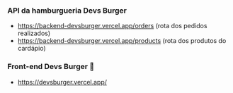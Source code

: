 ### API da hamburgueria Devs Burger ###
- https://backend-devsburger.vercel.app/orders (rota dos pedidos realizados)
- https://backend-devsburger.vercel.app/products (rota dos produtos do cardápio)  
   
### Front-end Devs Burger 🍔 ###       
- https://devsburger.vercel.app/

